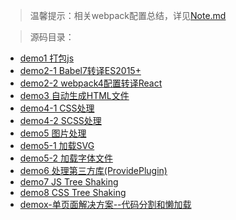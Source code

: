 >温馨提示：相关webpack配置总结，详见[Note.md](https://github.com/liujie2019/Blog/blob/master/%E5%89%8D%E7%AB%AF%E7%9B%B8%E5%85%B3/Webpack%E5%AD%A6%E4%B9%A0%E6%80%BB%E7%BB%93/webpack4-study/Note.md#%E7%9B%AE%E5%BD%95)

>源码目录：
* [demo1 打包js](https://github.com/liujie2019/Blog/tree/master/sources/webpack4-study/demo1)
* [demo2-1 Babel7转译ES2015+](https://github.com/liujie2019/Blog/tree/master/sources/webpack4-study/demo2-1)
* [demo2-2 webpack4配置转译React](https://github.com/liujie2019/Blog/tree/master/sources/webpack4-study/demo2-2)
* [demo3 自动生成HTML文件](https://github.com/liujie2019/Blog/tree/master/sources/webpack4-study/demo3)
* [demo4-1 CSS处理](https://github.com/liujie2019/Blog/tree/master/sources/webpack4-study/demo4-1)
* [demo4-2 SCSS处理](https://github.com/liujie2019/Blog/tree/master/sources/webpack4-study/demo4-2)
* [demo5 图片处理](https://github.com/liujie2019/Blog/tree/master/sources/webpack4-study/demo5)
* [demo5-1 加载SVG](https://github.com/liujie2019/Blog/tree/master/sources/webpack4-study/demo5-1)
* [demo5-2 加载字体文件](https://github.com/liujie2019/Blog/tree/master/sources/webpack4-study/demo5-2)
* [demo6 处理第三方库(ProvidePlugin)](https://github.com/liujie2019/Blog/tree/master/sources/webpack4-study/demo6)
* [demo7 JS Tree Shaking](https://github.com/liujie2019/Blog/tree/master/sources/webpack4-study/demo7)
* [demo8 CSS Tree Shaking](https://github.com/liujie2019/Blog/tree/master/sources/webpack4-study/demo8)
* [demox-单页面解决方案--代码分割和懒加载](https://github.com/liujie2019/Blog/tree/master/sources/webpack4-study/demo3)
